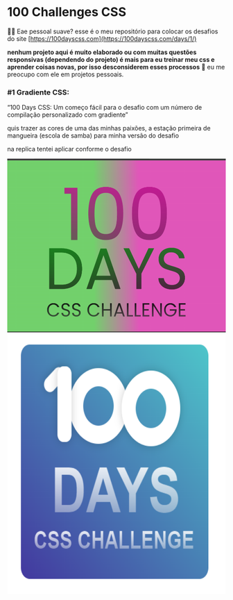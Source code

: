 # 100 Challenges CSS

👋🏾 Eae pessoal suave?  esse é o meu repositório para colocar os desafios do site [https://100dayscss.com](https://100dayscss.com/days/1/) 

**nenhum projeto aqui é muito elaborado ou com muitas questões responsivas (dependendo do projeto) é mais para eu treinar meu css e aprender coisas novas, por isso desconsiderem esses processos** 🙂 eu me preocupo com ele em projetos pessoais.

### #1 Gradiente CSS:

“100 Days CSS: Um começo fácil para o desafio com um número de compilação personalizado com gradiente”

quis trazer as cores de uma das minhas paixões, a estação primeira de mangueira (escola de samba) para minha versão do desafio

na replica tentei aplicar conforme o desafio

<img src="./img/day1.png" style="width:600px; height:400px;">
<img src="./img/day1.1.png" style="width:600px; height:600px;">
